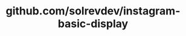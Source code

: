 ---
layout: post
title: github.com/solrevdev/instagram-basic-display
categories: link
tags: [انگلیسی, برنامه‌نویسی]
---